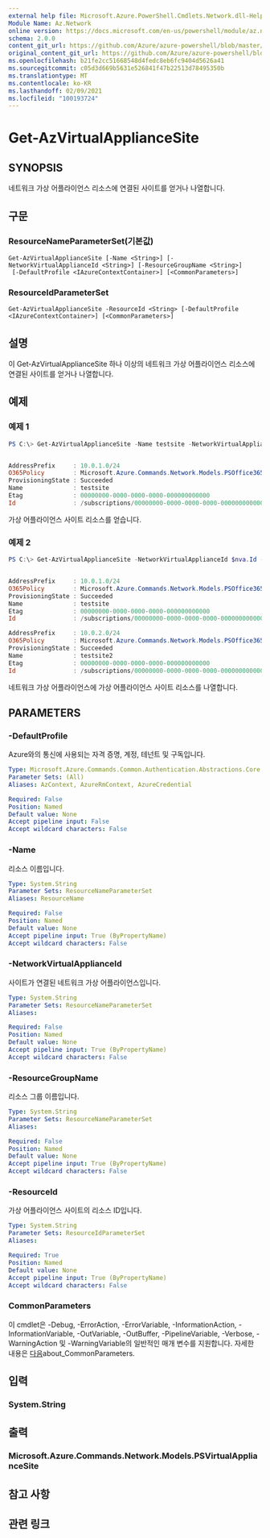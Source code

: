 ```yaml
---
external help file: Microsoft.Azure.PowerShell.Cmdlets.Network.dll-Help.xml
Module Name: Az.Network
online version: https://docs.microsoft.com/en-us/powershell/module/az.network/get-azvirtualappliancesite
schema: 2.0.0
content_git_url: https://github.com/Azure/azure-powershell/blob/master/src/Network/Network/help/Get-AzVirtualApplianceSite.md
original_content_git_url: https://github.com/Azure/azure-powershell/blob/master/src/Network/Network/help/Get-AzVirtualApplianceSite.md
ms.openlocfilehash: b21fe2cc51668548d4fedc8eb6fc9404d5626a41
ms.sourcegitcommit: c05d3d669b5631e526841f47b22513d78495350b
ms.translationtype: MT
ms.contentlocale: ko-KR
ms.lasthandoff: 02/09/2021
ms.locfileid: "100193724"
---
```

# Get-AzVirtualApplianceSite

## SYNOPSIS
네트워크 가상 어플라이언스 리소스에 연결된 사이트를 얻거나 나열합니다.

## 구문

### ResourceNameParameterSet(기본값)
```
Get-AzVirtualApplianceSite [-Name <String>] [-NetworkVirtualApplianceId <String>] [-ResourceGroupName <String>]
 [-DefaultProfile <IAzureContextContainer>] [<CommonParameters>]
```

### ResourceIdParameterSet
```
Get-AzVirtualApplianceSite -ResourceId <String> [-DefaultProfile <IAzureContextContainer>] [<CommonParameters>]
```

## 설명
이 Get-AzVirtualApplianceSite 하나 이상의 네트워크 가상 어플라이언스 리소스에 연결된 사이트를 얻거나 나열합니다.

## 예제

### 예제 1
```powershell
PS C:\> Get-AzVirtualApplianceSite -Name testsite -NetworkVirtualApplianceId $nva.Id -ResourceGroupName testrg


AddressPrefix     : 10.0.1.0/24
O365Policy        : Microsoft.Azure.Commands.Network.Models.PSOffice365PolicyProperties
ProvisioningState : Succeeded
Name              : testsite
Etag              : 00000000-0000-0000-0000-000000000000
Id                : /subscriptions/00000000-0000-0000-0000-000000000000/resourceGroups/testrg/providers/Microsoft.Network/networkVirtualAppliances/nva/virtualApplianceSites/testsite
```

가상 어플라이언스 사이트 리소스를 얻습니다.

### 예제 2
```powershell
PS C:\> Get-AzVirtualApplianceSite -NetworkVirtualApplianceId $nva.Id -ResourceGroupName testrg


AddressPrefix     : 10.0.1.0/24
O365Policy        : Microsoft.Azure.Commands.Network.Models.PSOffice365PolicyProperties
ProvisioningState : Succeeded
Name              : testsite
Etag              : 00000000-0000-0000-0000-000000000000
Id                : /subscriptions/00000000-0000-0000-0000-000000000000/resourceGroups/testrg/providers/Microsoft.Network/networkVirtualAppliances/nva/virtualApplianceSites/testsite

AddressPrefix     : 10.0.2.0/24
O365Policy        : Microsoft.Azure.Commands.Network.Models.PSOffice365PolicyProperties
ProvisioningState : Succeeded
Name              : testsite2
Etag              : 00000000-0000-0000-0000-000000000000
Id                : /subscriptions/00000000-0000-0000-0000-000000000000/resourceGroups/testrg/providers/Microsoft.Network/networkVirtualAppliances/nva/virtualApplianceSites/testsite2
```

네트워크 가상 어플라이언스에 가상 어플라이언스 사이트 리소스를 나열합니다.


## PARAMETERS

### -DefaultProfile
Azure와의 통신에 사용되는 자격 증명, 계정, 테넌트 및 구독입니다.

```yaml
Type: Microsoft.Azure.Commands.Common.Authentication.Abstractions.Core.IAzureContextContainer
Parameter Sets: (All)
Aliases: AzContext, AzureRmContext, AzureCredential

Required: False
Position: Named
Default value: None
Accept pipeline input: False
Accept wildcard characters: False
```

### -Name
리소스 이름입니다.

```yaml
Type: System.String
Parameter Sets: ResourceNameParameterSet
Aliases: ResourceName

Required: False
Position: Named
Default value: None
Accept pipeline input: True (ByPropertyName)
Accept wildcard characters: False
```

### -NetworkVirtualApplianceId
사이트가 연결된 네트워크 가상 어플라이언스입니다.

```yaml
Type: System.String
Parameter Sets: ResourceNameParameterSet
Aliases:

Required: False
Position: Named
Default value: None
Accept pipeline input: True (ByPropertyName)
Accept wildcard characters: False
```

### -ResourceGroupName
리소스 그룹 이름입니다.

```yaml
Type: System.String
Parameter Sets: ResourceNameParameterSet
Aliases:

Required: False
Position: Named
Default value: None
Accept pipeline input: True (ByPropertyName)
Accept wildcard characters: False
```

### -ResourceId
가상 어플라이언스 사이트의 리소스 ID입니다.

```yaml
Type: System.String
Parameter Sets: ResourceIdParameterSet
Aliases:

Required: True
Position: Named
Default value: None
Accept pipeline input: True (ByPropertyName)
Accept wildcard characters: False
```

### CommonParameters
이 cmdlet은 -Debug, -ErrorAction, -ErrorVariable, -InformationAction, -InformationVariable, -OutVariable, -OutBuffer, -PipelineVariable, -Verbose, -WarningAction 및 -WarningVariable의 일반적인 매개 변수를 지원합니다. 자세한 내용은 [다음](http://go.microsoft.com/fwlink/?LinkID=113216)about_CommonParameters.

## 입력

### System.String

## 출력

### Microsoft.Azure.Commands.Network.Models.PSVirtualApplianceSite

## 참고 사항

## 관련 링크

